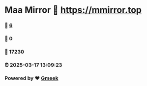 # Maa Mirror :link: https://mmirror.top 
### :page_facing_up: [6](https://mmirror.top/tag.html) 
### :speech_balloon: 0 
### :hibiscus: 17230 
### :alarm_clock: 2025-03-17 13:09:23 
### Powered by :heart: [Gmeek](https://github.com/Meekdai/Gmeek)
